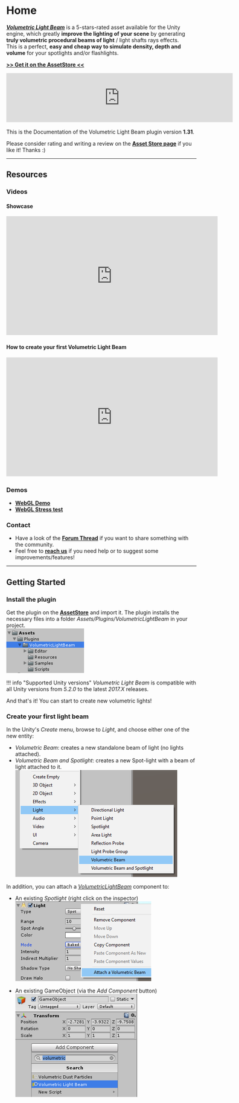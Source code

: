 # Home
[***Volumetric Light Beam***](http://u3d.as/WQU) is a 5-stars-rated asset available for the Unity engine, which greatly **improve the lighting of your scene** by generating **truly volumetric procedural beams of light** / light shafts rays effects.  
This is a perfect, **easy and cheap way to simulate density, depth and volume** for your spotlights and/or flashlights.

[**>> Get it on the AssetStore <<**](http://u3d.as/WQU)

<iframe src="https://api.assetstore.unity3d.com/affiliate/embed/package/99888/widget-wide" style="width:600px; height:130px; border:0px;"></iframe>

This is the Documentation of the Volumetric Light Beam plugin version **1.31**.

Please consider rating and writing a review on the [**Asset Store page**](http://u3d.as/WQU) if you like it! Thanks :)

------
## Resources
### Videos
#### Showcase
<iframe width="560" height="315" src="https://www.youtube.com/embed/-zLNKNHn-XM" frameborder="0" gesture="media" allow="encrypted-media" allowfullscreen></iframe>

#### How to create your first Volumetric Light Beam
<iframe width="560" height="315" src="https://www.youtube.com/embed/q2IdxuJ0fk0" frameborder="0" gesture="media" allow="encrypted-media" allowfullscreen></iframe>

### Demos
+ [**WebGL Demo**](http://saladgamer.com/unitywebdemo/volumetriclightbeam/)
+ [**WebGL Stress test**](http://saladgamer.com/unitywebdemo/volumetriclightbeam_stresstest/)

### Contact
+ Have a look of the [**Forum Thread**](https://forum.unity.com/threads/released-volumetric-light-beam.499367/) if you want to share something with the community.
+ Feel free to [**reach us**](mailto:techsaladunity@gmail.com) if you need help or to suggest some improvements/features!

------
## Getting Started
### Install the plugin
Get the plugin on the [**AssetStore**](http://u3d.as/WQU) and import it. The plugin installs the necessary files into a folder *Assets/Plugins/VolumetricLightBeam* in your project.  
![Files imported in your project](img/install_project_files.png)  

!!! info "Supported Unity versions"
    *Volumetric Light Beam* is compatible with all Unity versions from *5.2.0* to the latest *2017.X* releases.

And that's it! You can start to create new volumetric lights!

### Create your first light beam

In the Unity's *Create* menu, browse to *Light*, and choose either one of the new entity:

+ *Volumetric Beam*: creates a new standalone beam of light (no lights attached).
+ *Volumetric Beam and Spotlight*: creates a new Spot-light with a beam of light attached to it.  
![Create a new Volumetric Light Beam](img/menu_create.png)

In addition, you can attach a [*VolumetricLightBeam*](comp-lightbeam.md) component to:

+ An existing *Spotlight* (right click on the inspector)  
![Attach a beam to a spotlight](img/menu_attach_to_light.png)

+ An existing GameObject (via the *Add Component* button)  
![Attach a beam to a GameObject](img/menu_attach_to_gao.png)
